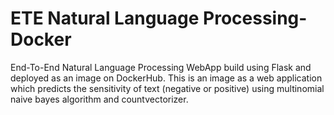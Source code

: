 # ETE Natural Language Processing- Docker

End-To-End Natural Language Processing WebApp build using Flask and deployed as an image on DockerHub. This is an image as a web application which predicts the sensitivity of text (negative or positive) using multinomial naive bayes algorithm and countvectorizer.
